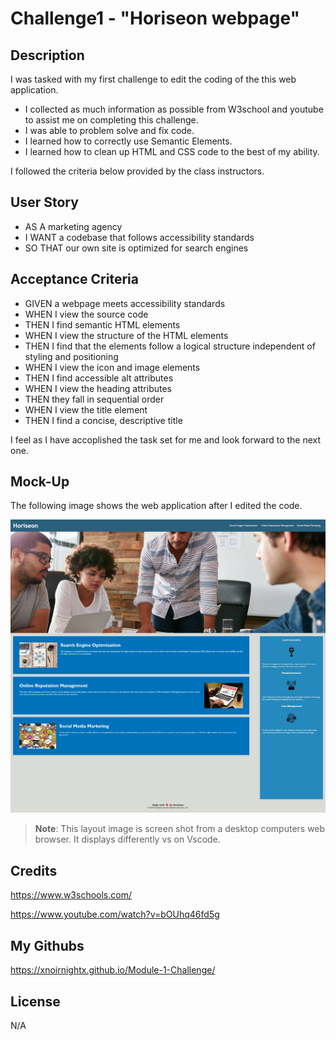 # Challenge1 - "Horiseon webpage"

## Description

I was tasked with my first challenge to edit the coding of the this web application.

- I collected as much information as possible from W3school and youtube to assist me on completing this challenge.
- I was able to problem solve and fix code.
- I learned how to correctly use Semantic Elements.
- I learned how to clean up HTML and CSS code to the best of my ability. 

I followed the criteria below provided by the class instructors.

## User Story

- AS A marketing agency
- I WANT a codebase that follows accessibility standards
- SO THAT our own site is optimized for search engines


## Acceptance Criteria

- GIVEN a webpage meets accessibility standards
- WHEN I view the source code
- THEN I find semantic HTML elements
- WHEN I view the structure of the HTML elements
- THEN I find that the elements follow a logical structure independent of styling and positioning
- WHEN I view the icon and image elements
- THEN I find accessible alt attributes
- WHEN I view the heading attributes
- THEN they fall in sequential order
- WHEN I view the title element
- THEN I find a concise, descriptive title

I feel as I have accoplished the task set for me and look forward to the next one. 

## Mock-Up

The following image shows the web application after I edited the code.

![The Horiseon webpage after my edits.](./assets/images/Corals%20Desktop%20Screenshot.jpeg)

> **Note**: This layout image is screen shot from a desktop computers web browser. It displays differently vs on Vscode.


## Credits

https://www.w3schools.com/

https://www.youtube.com/watch?v=bOUhq46fd5g


## My Githubs

https://xnoirnightx.github.io/Module-1-Challenge/

## License

N/A